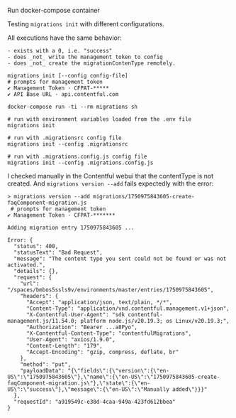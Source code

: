Run docker-compose container

Testing `migrations init` with different configurations.

All executions have the same behavior:

    - exists with a 0, i.e. "success"
    - does _not_ write the management token to config
    - does _not_ create the migrationContenType remotely.

    migrations init [--config config-file]
    # prompts for management token
    ✔ Management Token · CFPAT-*****
    ✔ API Base URL · api.contentful.com

    docker-compose run -ti --rm migrations sh

    # run with environment variables loaded from the .env file
    migrations init

    # run with .migrationsrc config file
    migrations init --config .migrationsrc

    # run with .migrations.config.js config file
    migrations init --config .migrations.config.js

I checked manually in the Contentful webui that the contentType is not created.
And `migrations version --add` fails expectedly with the error:

```
> migrations version --add migrations/1750975843605-create-faqComponent-migration.js
 # prompts for management token
✔ Management Token · CFPAT-*******

Adding migration entry 1750975843605 ...

Error: {
  "status": 400,
  "statusText": "Bad Request",
  "message": "The content type you sent could not be found or was not activated.",
  "details": {},
  "request": {
    "url": "/spaces/bmbos5ssls9v/environments/master/entries/1750975843605",
    "headers": {
      "Accept": "application/json, text/plain, */*",
      "Content-Type": "application/vnd.contentful.management.v1+json",
      "X-Contentful-User-Agent": "sdk contentful-management.js/11.54.0; platform node.js/v20.19.3; os Linux/v20.19.3;",
      "Authorization": "Bearer ...a8Pyo",
      "X-Contentful-Content-Type": "contentfulMigrations",
      "User-Agent": "axios/1.9.0",
      "Content-Length": "179",
      "Accept-Encoding": "gzip, compress, deflate, br"
    },
    "method": "put",
    "payloadData": "{\"fields\":{\"version\":{\"en-US\":\"1750975843605\"},\"name\":{\"en-US\":\"1750975843605-create-faqComponent-migration.js\"},\"state\":{\"en-US\":\"success\"},\"message\":{\"en-US\":\"Manually added\"}}}"
  },
  "requestId": "a919549c-e38d-4caa-949a-423fd612bbea"
}
```
